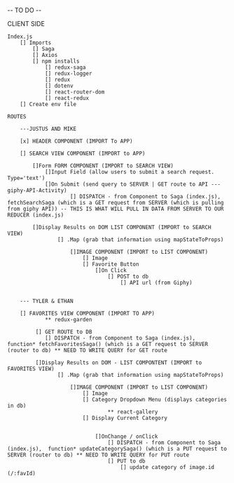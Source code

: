 -- TO DO --

CLIENT SIDE

    Index.js
        [] Imports
            [] Saga 
            [] Axios
            [] npm installs 
                [] redux-saga
                [] redux-logger
                [] redux
                [] dotenv
                [] react-router-dom
                [] react-redux
        [] Create env file
    
    ROUTES
    
        ---JUSTUS AND MIKE

        [x] HEADER COMPONENT (IMPORT To APP) 

        [] SEARCH VIEW COMPONENT (IMPORT to APP)

            []Form FORM COMPONENT (IMPORT to SEARCH VIEW)
                []Input Field (allow users to submit a search request. Type='text')
                []On Submit (send query to SERVER | GET route to API --- giphy-API-Activity)
                        [] DISPATCH - from Component to Saga (index.js), fetchSearchSaga (which is a GET request from SERVER (which is pulling from giphy API)) -- THIS IS WHAT WILL PULL IN DATA FROM SERVER TO OUR REDUCER (index.js)

            []Display Results on DOM LIST COMPONENT (IMPORT to SEARCH VIEW)
                    [] .Map (grab that information using mapStateToProps)

                        []IMAGE COMPONENT (IMPORT to LIST COMPONENT)
                            [] Image
                            [] Favorite Button
                                []On Click
                                    [] POST to db
                                        [] API url (from Giphy)
                                        

        --- TYLER & ETHAN

        [] FAVORITES VIEW COMPONENT (IMPORT TO APP)
                ** redux-garden
        
             [] GET ROUTE to DB
                [] DISPATCH - from Component to Saga (index.js),  function* fetchFavoritesSaga() (which is a GET request to SERVER (router to db) ** NEED TO WRITE QUERY for GET route

             []Display Results on DOM - LIST COMPONTENT (IMPORT to FAVORITES VIEW)
                    [] .Map (grab that information using mapStateToProps)

                        []IMAGE COMPONENT (IMPORT to LIST COMPONENT)
                            [] Image
                            [] Category Dropdown Menu (displays categories in db)
                                    ** react-gallery
                            [] Display Current Category
                            

                                []OnChange / onClick
                                    [] DISPATCH - from Component to Saga (index.js),  function* updateCategorySaga() (which is a PUT request to SERVER (router to db) ** NEED TO WRITE QUERY for PUT route
                                    [] PUT to db
                                        [] update category of image.id (/:favId)








